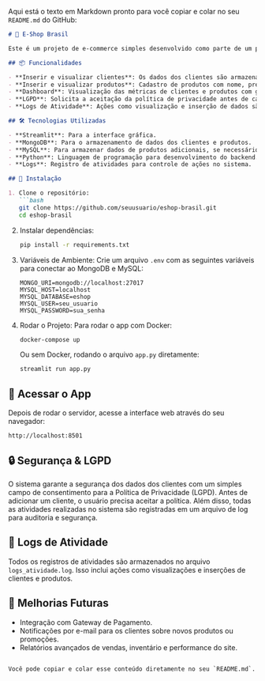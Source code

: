Aqui está o texto em Markdown pronto para você copiar e colar no seu `README.md` do GitHub:

```markdown
# 🚀 E-Shop Brasil

Este é um projeto de e-commerce simples desenvolvido como parte de um projeto acadêmico. Ele utiliza o Streamlit, MongoDB, MySQL e registro de logs de atividades para gerenciar dados de clientes e produtos. O sistema também está em conformidade com a LGPD (Lei Geral de Proteção de Dados), implementando uma opção para os clientes aceitarem a política de privacidade ao inserir seus dados.

## 📦 Funcionalidades

- **Inserir e visualizar clientes**: Os dados dos clientes são armazenados no MongoDB, com inserção de nome, e-mail e endereço.
- **Inserir e visualizar produtos**: Cadastro de produtos com nome, preço e estoque.
- **Dashboard**: Visualização das métricas de clientes e produtos com gráficos de estoque.
- **LGPD**: Solicita a aceitação da política de privacidade antes de cadastrar um cliente.
- **Logs de Atividade**: Ações como visualização e inserção de dados são registradas em um arquivo de log para auditoria.

## 🛠️ Tecnologias Utilizadas

- **Streamlit**: Para a interface gráfica.
- **MongoDB**: Para o armazenamento de dados dos clientes e produtos.
- **MySQL**: Para armazenar dados de produtos adicionais, se necessário.
- **Python**: Linguagem de programação para desenvolvimento do backend.
- **Logs**: Registro de atividades para controle de ações no sistema.

## 📍 Instalação

1. Clone o repositório:
   ```bash
   git clone https://github.com/seuusuario/eshop-brasil.git
   cd eshop-brasil
   ```
2. Instalar dependências:
   ```bash
   pip install -r requirements.txt
   ```
3. Variáveis de Ambiente:
   Crie um arquivo `.env` com as seguintes variáveis para conectar ao MongoDB e MySQL:
   ```env
   MONGO_URI=mongodb://localhost:27017
   MYSQL_HOST=localhost
   MYSQL_DATABASE=eshop
   MYSQL_USER=seu_usuario
   MYSQL_PASSWORD=sua_senha
   ```
4. Rodar o Projeto:
   Para rodar o app com Docker:
   ```bash
   docker-compose up
   ```
   Ou sem Docker, rodando o arquivo `app.py` diretamente:
   ```bash
   streamlit run app.py
   ```

## 📱 Acessar o App

Depois de rodar o servidor, acesse a interface web através do seu navegador:
```
http://localhost:8501
```

## 🔒 Segurança & LGPD

O sistema garante a segurança dos dados dos clientes com um simples campo de consentimento para a Política de Privacidade (LGPD). Antes de adicionar um cliente, o usuário precisa aceitar a política. Além disso, todas as atividades realizadas no sistema são registradas em um arquivo de log para auditoria e segurança.

## 📝 Logs de Atividade

Todos os registros de atividades são armazenados no arquivo `logs_atividade.log`. Isso inclui ações como visualizações e inserções de clientes e produtos.

## 🎨 Melhorias Futuras

- Integração com Gateway de Pagamento.
- Notificações por e-mail para os clientes sobre novos produtos ou promoções.
- Relatórios avançados de vendas, inventário e performance do site.
```

Você pode copiar e colar esse conteúdo diretamente no seu `README.md`.
